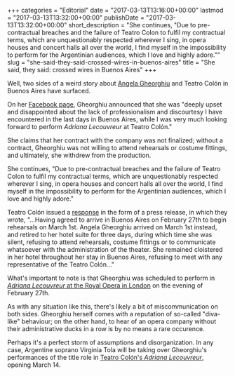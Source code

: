 +++
categories = "Editorial"
date = "2017-03-13T13:16:00+00:00"
lastmod = "2017-03-13T13:32:00+00:00"
publishDate = "2017-03-13T13:32:00+00:00"
short_description = "She continues, \"Due to pre-contractual breaches and the failure of Teatro Colon to fulfil my contractual terms, which are unquestionably respected wherever I sing, in opera houses and concert halls all over the world, I find myself in the impossibility to perform for the Argentinian audiences, which I love and highly adore.\""
slug = "she-said-they-said-crossed-wires-in-buenos-aires"
title = "She said, they said: crossed wires in Buenos Aires"
+++

Well, two sides of a weird story about [Angela Gheorghiu](/talking-with-singers-angela-gheorghiu/) and Teatro Colón in Buenos Aires have surfaced.

On her [Facebook page](https://www.facebook.com/angelagheorghiuofficial/posts/1421771021212689), Gheorghiu announced that she was "deeply upset and disappointed about the lack of professionalism and discourtesy I have encountered in the last days in Buenos Aires, while I was very much looking forward to perform *Adriana Lecouvreur* at Teatro Colón." 

She claims that her contract with the company was not finalized; without a contract, Gheorghiu was not willing to attend rehearsals or costume fittings, and ultimately, she withdrew from the production.

She continues, "Due to pre-contractual breaches and the failure of Teatro Colon to fulfil my contractual terms, which are unquestionably respected wherever I sing, in opera houses and concert halls all over the world, I find myself in the impossibility to perform for the Argentinian audiences, which I love and highly adore."

Teatro Colón issued a [response](http://slippedisc.com/2017/03/teatro-colon-accuses-angela-gheorghiu-of-bad-faith/) in the form of a press release, in which they wrote, "...Having agreed to arrive in Buenos Aires on February 27th to begin rehearsals on March 1st. Angela Gheorghiu arrived on March 1st instead, and retired to her hotel suite for three days, during which time she was silent, refusing to attend rehearsals, costume fittings or to communicate whatsoever with the administration of the theater. She remained cloistered in her hotel throughout her stay in Buenos Aires, refusing to meet with any representative of the Teatro Colón..."

What's important to note is that Gheorghiu was scheduled to perform in [*Adriana Lecouvreur* at the Royal Opera in London](/in-review-adriana-lecouvreur-at-roh/) on the evening of February 27th.

As with any situation like this, there's likely a bit of miscommunication on both sides. Gheorghiu herself comes with a reputation of so-called "diva-like" behaviour; on the other hand, to hear of an opera company without their administrative ducks in a row is by no means a rare occurence.

Perhaps it's a perfect storm of assumptions and disorganization. In any case, Argentine soprano Virginia Tola will be taking over Gheorghiu's performances of the title role in [Teatro Colón's *Adriana Lecouvreur*](http://www.teatrocolon.org.ar/en/node/2889), opening March 14.

